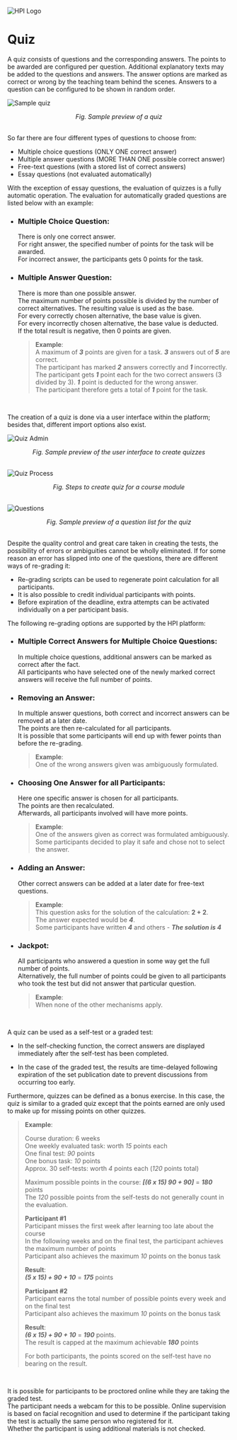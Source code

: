 ![HPI Logo](../../img/HPI_Logo.png)

# Quiz

A quiz consists of questions and the corresponding answers. The points to be awarded are configured per question. Additional explanatory texts may be added to the questions and answers. The answer options are marked as correct or wrong by the teaching team behind the scenes. Answers to a question can be configured to be shown in random order.  

![Sample quiz](../../img/features/itemtypes/quiz.png)
<div align="center"><i>  
Fig. Sample preview of a quiz
</i></div>
<br>

So far there are four different types of questions to choose from:  

* Multiple choice questions (ONLY ONE correct answer) 
* Multiple answer questions (MORE THAN ONE possible correct answer)
* Free-text questions (with a stored list of correct answers) 
* Essay questions (not evaluated automatically)

With the exception of essay questions, the evaluation of quizzes is a fully automatic operation. The evaluation for automatically graded questions are listed below with an example:  

* ### Multiple Choice Question:  
    There is only one correct answer.  
    For right answer, the specified number of points for the task will be awarded.  
    For incorrect answer, the participants gets 0 points for the task.   

* ### Multiple Answer Question:   
    There is more than one possible answer.  
    The maximum number of points possible is divided by the number of correct alternatives.
    The resulting value is used as the base.  
    For every correctly chosen alternative, the base value is given.  
    For every incorrectly chosen alternative, the base value is deducted.  
    If the total result is negative, then 0 points are given.  

    >**Example**:  
    A maximum of ***3*** points are given for a task. ***3*** answers out of ***5*** are correct.  
    The participant has marked ***2*** answers correctly and ***1*** incorrectly.  
    The participant gets ***1*** point each for the two correct answers (3 divided by 3). ***1*** point is deducted for the wrong answer.  
    The participant therefore gets a total of ***1*** point for the task.  

<br>

The creation of a quiz is done via a user interface within the platform; besides that, different import options also exist.  

![Quiz Admin](../../img/features/itemtypes/quiz_admin.png)
<div align="center"><i>  
Fig. Sample preview of the user interface to create quizzes
</i></div>
<br>

![Quiz Process](../../img/features/itemtypes/quiz_process.png)
<div align="center"><i>  
Fig. Steps to create quiz for a course module
</i></div>
<br>

![Questions](../../img/features/itemtypes/quiz_questions.png)
<div align="center"><i>  
Fig. Sample preview of a question list for the quiz
</i></div>
<br>

Despite the quality control and great care taken in creating the tests, the possibility of errors or ambiguities cannot be wholly eliminated. If for some reason an error has slipped into one of the questions, there are different ways of re-grading it:  

* Re-grading scripts can be used to regenerate point calculation for all participants.
* It is also possible to credit individual participants with points. 
* Before expiration of the deadline, extra attempts can be activated individually on a per participant basis.

The following re-grading options are supported by the HPI platform:   

* ### Multiple Correct Answers for Multiple Choice Questions:  
    In multiple choice questions, additional answers can be marked as correct after the fact.  
    All participants who have selected one of the newly marked correct answers will receive the full number of points.  

* ### Removing an Answer: 
    In multiple answer questions, both correct and incorrect answers can be removed at a later date.  
    The points are then re-calculated for all participants.  
    It is possible that some participants will end up with fewer points than before the re-grading.

    >**Example**:  
    One of the wrong answers given was ambiguously formulated.

* ### Choosing One Answer for all Participants: 
    Here one specific answer is chosen for all participants.  
    The points are then recalculated.  
    Afterwards, all participants involved will have more points.  

    >**Example**:  
    One of the answers given as correct was formulated ambiguously.  
    Some participants decided to play it safe and chose not to select the answer.

* ### Adding an Answer: 
    Other correct answers can be added at a later date for free-text questions.  


    >**Example**:  
    This question asks for the solution of the calculation:  **2 + 2**.  
    The answer expected would be ***4***.  
    Some participants have written ***4*** and others - ***The solution is 4***

* ### Jackpot:
    All participants who answered a question in some way get the full number of points.  
    Alternatively, the full number of points could be given to all participants who took the test but did not answer that particular question.  

    >**Example**:  
    When none of the other mechanisms apply. 
  
<br>

A quiz can be used as a self-test or a graded test:  

* In the self-checking function, the correct answers are displayed immediately after the self-test has been completed.  
  
* In the case of the graded test, the results are time-delayed following expiration of the set publication date to prevent discussions from occurring too early.  

Furthermore, quizzes can be defined as a bonus exercise. In this case, the quiz is similar to a graded quiz except that the points earned are only used to make up for missing points on other quizzes.

>**Example**:  
>
>Course duration: 6 weeks  
One weekly evaluated task: worth *15* points each  
One final test: *90* points  
One bonus task: *10* points  
Approx. 30 self-tests: worth *4* points each (*120* points total) 
>
>
>Maximum possible points in the course: ***[(6 x 15) 90 + 90]*** = ***180*** points  
>The *120* possible points from the self-tests do not generally count in the evaluation.
>
>**Participant #1**   
Participant misses the first week after learning too late about the course  
In the following weeks and on the final test, the participant achieves the maximum number of points  
Participant also achieves the maximum *10* points on the bonus task  
>
>**Result**:  
***(5 x 15) + 90 + 10*** = ***175*** points  
>
>
>**Participant #2**  
Participant earns the total number of possible points every week and on the final test  
Participant also achieves the maximum *10* points on the bonus task  
>
>**Result**:  
***(6 x 15) + 90 + 10*** = ***190*** points.  
The result is capped at the maximum achievable ***180*** points 
>
>For both participants, the points scored on the self-test have no bearing on the result.

<br>

It is possible for participants to be proctored online while they are taking the graded test.   
The participant needs a webcam for this to be possible. Online supervision is based on facial recognition and used to determine if the participant taking the test is actually the same person who registered for it.  
Whether the participant is using additional materials is not checked.